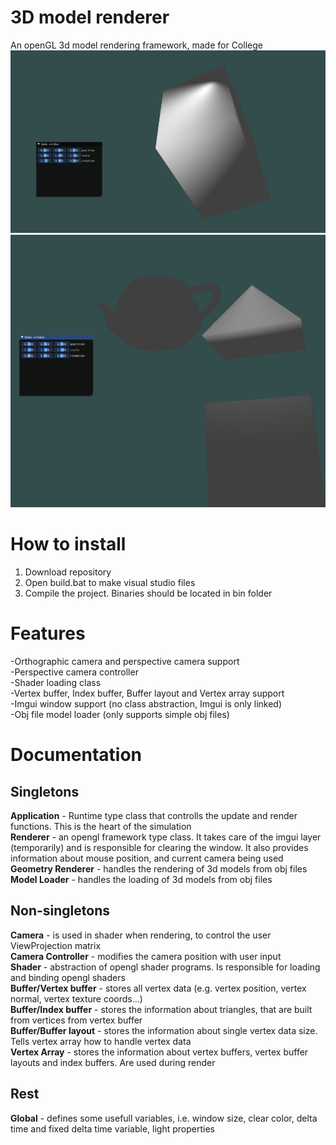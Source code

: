 # 3D model renderer
 An openGL 3d model rendering framework, made for College
![text](https://github.com/Panogrodek/3D-model-renderer/blob/main/repo/demo.png?raw=true)
![text](https://github.com/Panogrodek/3D-model-renderer/blob/main/repo/demo_multiple.png?raw=true)

# How to install
1. Download repository
2. Open build.bat to make visual studio files
3. Compile the project. Binaries should be located in bin folder
# Features
-Orthographic camera and perspective camera support<br>
-Perspective camera controller<br>
-Shader loading class<br>
-Vertex buffer, Index buffer, Buffer layout and Vertex array support<br>
-Imgui window support (no class abstraction, Imgui is only linked)<br>
-Obj file model loader (only supports simple obj files)
# Documentation
## Singletons
**Application** - Runtime type class that controlls the update and render functions. This is the heart of the simulation<br>
**Renderer** - an opengl framework type class. It takes care of the imgui layer (temporarily) and is responsible for clearing the window.
It also provides information about mouse position, and current camera being used<br>
**Geometry Renderer** - handles the rendering of 3d models from obj files<br>
**Model Loader** - handles the loading of 3d models from obj files<br>
## Non-singletons
**Camera** - is used in shader when rendering, to control the user ViewProjection matrix<br>
**Camera Controller** - modifies the camera position with user input<br>
**Shader** - abstraction of opengl shader programs. Is responsible for loading and binding opengl shaders<br>
**Buffer/Vertex buffer** - stores all vertex data (e.g. vertex position, vertex normal, vertex texture coords...)<br>
**Buffer/Index buffer** - stores the information about triangles, that are built from vertices from vertex buffer<br>
**Buffer/Buffer layout** - stores the information about single vertex data size. Tells vertex array how to handle vertex data<br>
**Vertex Array** - stores the information about vertex buffers, vertex buffer layouts and index buffers. Are used during render<br>
## Rest
**Global** - defines some usefull variables, i.e. window size, clear color, delta time and fixed delta time variable, light properties


